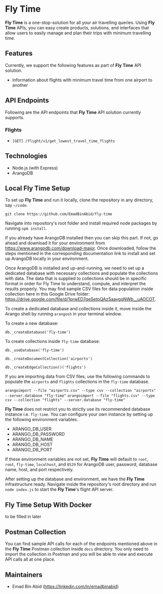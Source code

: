 # Fly Time

**Fly Time** is a one-stop-solution for all your air travelling queries. Using **Fly Time** APIs, you can easy create products, solutions, and interfaces that allow users to easily manage and plan their trips with minimum travelling time. 

## Features
Currently, we support the following features as part of **Fly Time** API solution.
- Information about flights with minimum travel time from one airport to another

## API Endpoints
Following are the API endpoints that **Fly Time** API solution currently supports.

### Flights
- `[GET] /flight/v1/get_lowest_travel_time_flights`

## Technologies
- Node.js (with Express)
- ArangoDB

## Local Fly Time Setup
To set up **Fly Time** and run it locally, clone the repository in any directory, say `~/code`.

`git clone https://github.com/EmadBinAbid/fly-time`

Navigate into repository's root folder and install required node packages by running `npm install`.

If you already have ArangoDB installed then you can skip this part. If not, go ahead and download it for your environment from https://www.arangodb.com/download-major. Once downloaded, follow the steps mentioned in the corresponding documentation link to install and set up ArangoDB locally in your environment. 

Once ArangoDB is installed and up-and-running, we need to set up a dedicated database with necessary collections and populate the collections with data. The data that is supplied to collections should be in specific format in order for Fly Time to understand, compute, and interpret the results properly. You may find sample CSV files for data population inside collection here in this Google Drive folder: https://drive.google.com/file/d/1prwED7qeSetpQAzSaavgqNWb__uAOCOT.

To create a dedicated database and collections inside it, move inside the Arango shell by running   `arangosh` in your terminal window. 

To create a new database:

`db._createDatabase('fly-time')`

To create collections inside `fly-time` database:

`db._useDatabase('fly-time')`

`db._createDocumentCollection('airports')`

`db._createEdgeCollection()('flights')`

If you are importing data from CSV files, use the following commands to populate the `airports` and `flights` collections in the `fly-time` database. 

`arangoimport --file "airports.csv" --type csv --collection "airports" --server.database "fly-time"`
`arangoimport --file "flights.csv" --type csv --collection "flights" --server.database "fly-time"`

**Fly Time** does not restrict you to strictly use its recommended database instance i.e. `fly-time`. You can configure your own instance by setting up the following environment variables.

- ARANGO_DB_USER
- ARANGO_DB_PASSWORD
- ARANGO_DB_NAME
- ARANGO_DB_HOST
- ARANGO_DB_PORT

If these environment variables are not set, **Fly Time** will default to `root`, `root`, `fly-time`, `localhost`, and `8529` for ArangoDB user, password, database name, host, and port respectively. 

After setting up the database and environment, we have the **Fly Time** infrastructure ready. Navigate inside the repository's root directory and run `node index.js` to start the **Fly Time**'s flight API server.

## Fly Time Setup With Docker
to be filled in later

## Postman Collection
You can find sample API calls for each of the endpoints mentioned above in the **Fly Time** Postman collection inside `docs` directory. You only need to import the collection in Postman and you will be able to view and execute API calls all at one place.

## Maintainers
- Emad Bin Abid (https://linkedin.com/in/emadbinabid)